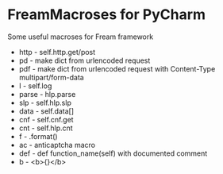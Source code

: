 # FreamMacroses for PyCharm
Some useful macroses for Fream framework
<ul>
    <li>http - self.http.get/post</li>
    <li>pd - make dict from urlencoded request</li>
    <li>pdf - make dict from urlencoded request with Content-Type multipart/form-data</li>
    <li>l - self.log</li>
    <li>parse - hlp.parse</li>
    <li>slp - self.hlp.slp</li>
    <li>data - self.data[]</li>
    <li>cnf - self.cnf.get</li>
    <li>cnt - self.hlp.cnt</li>
    <li>f - .format()</li>
    <li>ac - anticaptcha macro</li>
    <li>def - def function_name(self) with documented comment</li>
    <li>b - &lt;b&gt;{}&lt;/b&gt;</li>
</ul>
